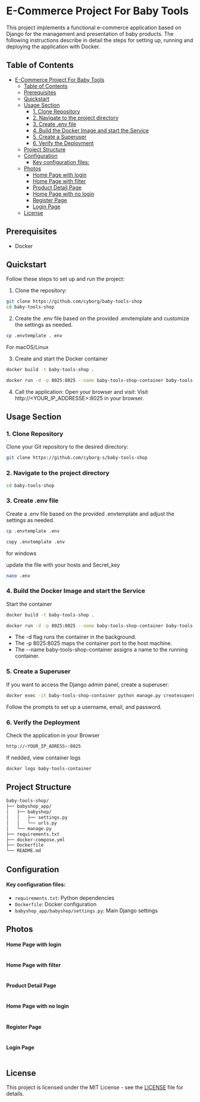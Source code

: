 # E-Commerce Project For Baby Tools

This project implements a functional e-commerce application based on Django for the management and presentation of baby products. The following instructions describe in detail the steps for setting up, running and deploying the application with Docker.



## Table of Contents
- [E-Commerce Project For Baby Tools](#e-commerce-project-for-baby-tools)
  - [Table of Contents](#table-of-contents)
  - [Prerequisites](#prerequisites)
  - [Quickstart](#quickstart)
  - [Usage Section](#usage-section)
    - [1. Clone Repository](#1-clone-repository)
    - [2. Navigate to the project directory](#2-navigate-to-the-project-directory)
    - [3. Create .env file](#3-create-env-file)
    - [4. Build the Docker Image and start the Service](#4-build-the-docker-image-and-start-the-service)
    - [5. Create a Superuser](#5-create-a-superuser)
    - [6. Verify the Deployment](#6-verify-the-deployment)
  - [Project Structure](#project-structure)
  - [Configuration](#configuration)
      - [Key configuration files:](#key-configuration-files)
  - [Photos](#photos)
      - [Home Page with login](#home-page-with-login)
      - [Home Page with filter](#home-page-with-filter)
      - [Product Detail Page](#product-detail-page)
      - [Home Page with no login](#home-page-with-no-login)
      - [Register Page](#register-page)
      - [Login Page](#login-page)
  - [License](#license)






## Prerequisites
- Docker
  
## Quickstart

Follow these steps to set up and run the project:

1. Clone the repository: 
```bash
git clone https://github.com/cyborg/baby-tools-shop
cd baby-tools-shop
```

2. Create the .env file based on the provided .envtemplate and customize the settings as needed.
```bash
cp .envtemplate . env
```
For macOS/Linux


3. Create and start the Docker container 
```bash
docker build -t baby-tools-shop .
```
```bash
docker run -d -p 8025:8025 --name baby-tools-shop-container baby-tools-shop
```

4. Call the application: Open your browser and visit: Visit http://<YOUR_IP_ADDRESSE>:8025 in your browser.


## Usage Section

### 1. Clone Repository
Clone your Git repository to the desired directory:
```bash
git clone https://github.com/cyborg-s/baby-tools-shop
```

### 2. Navigate to the project directory
```bash
cd baby-tools-shop
```

### 3. Create .env file
Create a .env file based on the provided .envtemplate and adjust the settings as needed.
```bash
cp .envtemplate .env
```
```bash
copy .envtemplate .env
```
for windows

update the file with your hosts and Secret_key
```bash
nano .env
```

### 4. Build the Docker Image and start the Service
Start the container
```bash
docker build -t baby-tools-shop .
```

```bash
docker run -d -p 8025:8025 --name baby-tools-shop-container baby-tools-shop
```
- The -d flag runs the container in the background.
- The -p 8025:8025 maps the container port to the host machine.
- The --name baby-tools-shop-container assigns a name to the running container.


### 5. Create a Superuser
If you want to access the Django admin panel, create a superuser:
```bash
docker exec -it baby-tools-shop-container python manage.py createsuperuser
```
Follow the prompts to set up a username, email, and password.

### 6. Verify the Deployment
Check the application in your Browser
```bash
http://<YOUR_IP_ADRESS>:8025
```

If nedded, view container logs
```bash
docker logs baby-tools-container
```


## Project Structure
```bash
baby-tools-shop/
├── babyshop_app/
│   ├── babyshop/
│   │   ├── settings.py
│   │   └── urls.py
│   └── manage.py
├── requirements.txt
├── docker-compose.yml
├── Dockerfile
└── README.md
```

## Configuration
#### Key configuration files:
- `requirements.txt`: Python dependencies
- `Dockerfile`: Docker configuration
- `babyshop_app/babyshop/settings.py`: Main Django settings



## Photos

#### Home Page with login

<img alt="" src="https://github.com/MET-DEV/Django-E-Commerce/blob/master/project_images/capture_20220323080815407.jpg"></img>

#### Home Page with filter
<img alt="" src="https://github.com/MET-DEV/Django-E-Commerce/blob/master/project_images/capture_20220323080840305.jpg"></img>

#### Product Detail Page
<img alt="" src="https://github.com/MET-DEV/Django-E-Commerce/blob/master/project_images/capture_20220323080934541.jpg"></img>

#### Home Page with no login
<img alt="" src="https://github.com/MET-DEV/Django-E-Commerce/blob/master/project_images/capture_20220323080953570.jpg"></img>


#### Register Page

<img alt="" src="https://github.com/MET-DEV/Django-E-Commerce/blob/master/project_images/capture_20220323081016022.jpg"></img>


#### Login Page

<img alt="" src="https://github.com/MET-DEV/Django-E-Commerce/blob/master/project_images/capture_20220323081044867.jpg"></img>


##  License
This project is licensed under the MIT License - see the [LICENSE](/baby-tools-shop/LICENSE) file for details.
